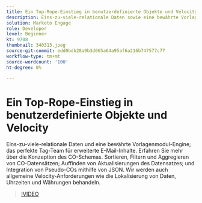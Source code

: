 ```yaml
---
title: Ein Top-Rope-Einstieg in benutzerdefinierte Objekte und Velocity
description: Eins-zu-viele-relationale Daten sowie eine bewährte Vorlagenmodul - das perfekte Tag-Team für erweiterte E-Mail-Inhalte. Erfahren Sie mehr über die Konzeption von CO-Schemas - Sortieren, Filtern und Aggregieren von CO-Datensätzen, Erkennen von Datensatzaktualisierungen und Integrieren von Pseudo-COs mithilfe von JSON.
solution: Marketo Engage
role: Developer
level: Beginner
kt: 9708
thumbnail: 340313.jpeg
source-git-commit: edd0bdb28a9b3d065a64a95af6a216b747577c77
workflow-type: tm+mt
source-wordcount: '100'
ht-degree: 0%

---
```


# Ein Top-Rope-Einstieg in benutzerdefinierte Objekte und Velocity

Eins-zu-viele-relationale Daten und eine bewährte Vorlagenmodul-Engine; das perfekte Tag-Team für erweiterte E-Mail-Inhalte. Erfahren Sie mehr über die Konzeption des CO-Schemas. Sortieren, Filtern und Aggregieren von CO-Datensätzen; Auffinden von Aktualisierungen des Datensatzes; und Integration von Pseudo-COs mithilfe von JSON. Wir werden auch allgemeine Velocity-Anforderungen wie die Lokalisierung von Daten, Uhrzeiten und Währungen behandeln.

>[!VIDEO](https://video.tv.adobe.com/v/340313/?quality=12&learn=on)

